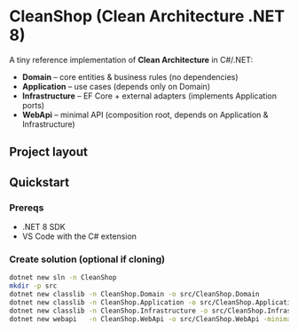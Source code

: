 # CleanShop (Clean Architecture .NET 8)

A tiny reference implementation of **Clean Architecture** in C#/.NET:

- **Domain** – core entities & business rules (no dependencies)
- **Application** – use cases (depends only on Domain)
- **Infrastructure** – EF Core + external adapters (implements Application ports)
- **WebApi** – minimal API (composition root, depends on Application & Infrastructure)

## Project layout



## Quickstart

### Prereqs
- .NET 8 SDK
- VS Code with the C# extension

### Create solution (optional if cloning)
```bash
dotnet new sln -n CleanShop
mkdir -p src
dotnet new classlib -n CleanShop.Domain -o src/CleanShop.Domain
dotnet new classlib -n CleanShop.Application -o src/CleanShop.Application
dotnet new classlib -n CleanShop.Infrastructure -o src/CleanShop.Infrastructure
dotnet new webapi   -n CleanShop.WebApi -o src/CleanShop.WebApi -minimal
